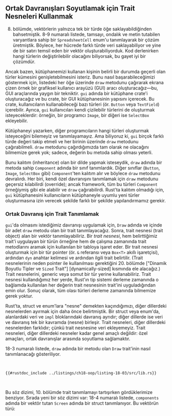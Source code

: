 ## Ortak Davranışları Soyutlamak için Trait Nesneleri Kullanmak

<!-- Eski başlıklar. Lütfen silmeyin, bağlantılar bozulabilir. -->

<a id="using-trait-objects-that-allow-for-values-of-different-types"></a>

8. bölümde, vektörlerin yalnızca tek bir türde öğe saklayabildiğinden bahsetmiştik. 8-9 numaralı listede, tamsayı, ondalık ve metin tutabilen varyantlara sahip bir `SpreadsheetCell` enum'u tanımlayarak bir çözüm üretmiştik. Böylece, her hücrede farklı türde veri saklayabiliyor ve yine de bir satırı temsil eden bir vektör oluşturabiliyorduk. Kod derlenirken hangi türlerin değiştirilebilir olacağını biliyorsak, bu gayet iyi bir çözümdür.

Ancak bazen, kütüphanemizi kullanan kişinin belirli bir durumda geçerli olan türler kümesini genişletebilmesini isteriz. Bunu nasıl başarabileceğimizi göstermek için, listedeki her öğe üzerinde `draw` metodunu çağırarak ekrana çizen örnek bir grafiksel kullanıcı arayüzü (GUI) aracı oluşturacağız—bu, GUI araçlarında yaygın bir tekniktir. `gui` adında bir kütüphane crate'i oluşturacağız ve bu crate, bir GUI kütüphanesinin yapısını içerecek. Bu crate, kullanıcıların kullanabileceği bazı türleri (ör. `Button` veya `TextField`) içerebilir. Ayrıca, `gui` kullanıcıları kendi çizilebilir türlerini de oluşturmak isteyeceklerdir: örneğin, bir programcı `Image`, bir diğeri ise `SelectBox` ekleyebilir.

Kütüphaneyi yazarken, diğer programcıların hangi türleri oluşturmak isteyeceğini bilemeyiz ve tanımlayamayız. Ama biliyoruz ki, `gui` birçok farklı türde değeri takip etmeli ve her birinin üzerinde `draw` metodunu çağırabilmeli. `draw` metodunu çağırdığımızda tam olarak ne olacağını bilmemize gerek yok; sadece, değerin bu metoda sahip olması yeterli.

Bunu kalıtım (inheritance) olan bir dilde yapmak isteseydik, `draw` adında bir metoda sahip `Component` adında bir sınıf tanımlardık. Diğer sınıflar (`Button`, `Image`, `SelectBox` gibi) `Component`'ten kalıtım alır ve böylece `draw` metodunu devralırdı. Her biri, kendi özel davranışını tanımlamak için `draw` metodunu geçersiz kılabilirdi (override); ancak framework, tüm bu türleri `Component` örneğiymiş gibi ele alabilir ve `draw` çağırabilirdi. Rust'ta kalıtım olmadığı için, `gui` kütüphanesini kullanıcıların kütüphaneyle uyumlu yeni türler oluşturmasına izin verecek şekilde farklı bir şekilde yapılandırmamız gerekir.

### Ortak Davranış için Trait Tanımlamak

`gui`'da olmasını istediğimiz davranışı uygulamak için, `Draw` adında ve içinde bir adet `draw` metodu olan bir trait tanımlayacağız. Sonra, trait nesnesi (trait object) alan bir vektör tanımlayabiliriz. Bir _trait nesnesi_, hem belirttiğimiz trait'i uygulayan bir türün örneğine hem de çalışma zamanında trait metodlarını aramak için kullanılan bir tabloya işaret eder. Bir trait nesnesi oluşturmak için bir tür pointer (ör. `&` referansı veya `Box<T>` akıllı işaretçisi), ardından `dyn` anahtar kelimesi ve ardından ilgili trait belirtilir. (Trait nesnelerinin neden pointer ile kullanılması gerektiğini 20. bölümde ["Dinamik Boyutlu Tipler ve `Sized` Trait"] [dynamically-sized]<!-- ignore --> kısmında ele alacağız.) Trait nesnelerini, generic veya somut bir tür yerine kullanabiliriz. Trait nesnesi kullandığımız her yerde, Rust'ın tip sistemi derleme zamanında o bağlamda kullanılan her değerin trait nesnesinin trait'ini uyguladığından emin olur. Sonuç olarak, tüm olası türleri derleme zamanında bilmemize gerek yoktur.

Rust'ta, struct ve enum'lara "nesne" demekten kaçındığımızı, diğer dillerdeki nesnelerden ayırmak için daha önce belirtmiştik. Bir struct veya enum'da, alanlardaki veri ve `impl` bloklarındaki davranış ayrıdır; diğer dillerde ise veri ve davranış tek bir kavramda (nesne) birleşir. Trait nesneleri, diğer dillerdeki nesnelerden farklıdır; çünkü trait nesnesine veri ekleyemeyiz. Trait nesneleri, diğer dillerdeki nesneler kadar genel amaçlı değildir: özel amaçları, ortak davranışlar arasında soyutlama sağlamaktır.

18-3 numaralı listede, `draw` adında bir metodu olan `Draw` trait'inin nasıl tanımlanacağı gösteriliyor.

<Listing number="18-3" file-name="src/lib.rs" caption="`Draw` trait'inin tanımı">

```rust,noplayground
{{#rustdoc_include ../listings/ch18-oop/listing-18-03/src/lib.rs}}
```

</Listing>

Bu söz dizimi, 10. bölümde trait tanımlamayı tartışırken gördüklerimize benziyor. Sırada yeni bir söz dizimi var: 18-4 numaralı listede, `components` adında bir vektör tutan `Screen` adında bir struct tanımlanıyor. Bu vektörün türü:
